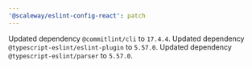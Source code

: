 ```yaml
---
'@scaleway/eslint-config-react': patch
---
```


Updated dependency `@commitlint/cli` to `17.4.4`.
Updated dependency `@typescript-eslint/eslint-plugin` to `5.57.0`.
Updated dependency `@typescript-eslint/parser` to `5.57.0`.
